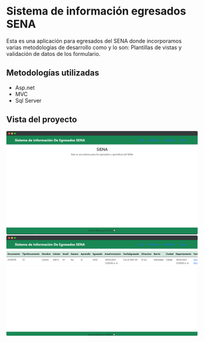 # Sistema de información egresados SENA

Esta es una aplicación para egresados del SENA donde incorporamos varias metodologías de desarrollo como y lo son: Plantillas de vistas y validación de datos de los formulario.

## Metodologías utilizadas

- Asp.net
- MVC
- Sql Server

## Vista del proyecto

![Home!](Images/Inicio.png)
![Details!](Images/Registrados.png)
